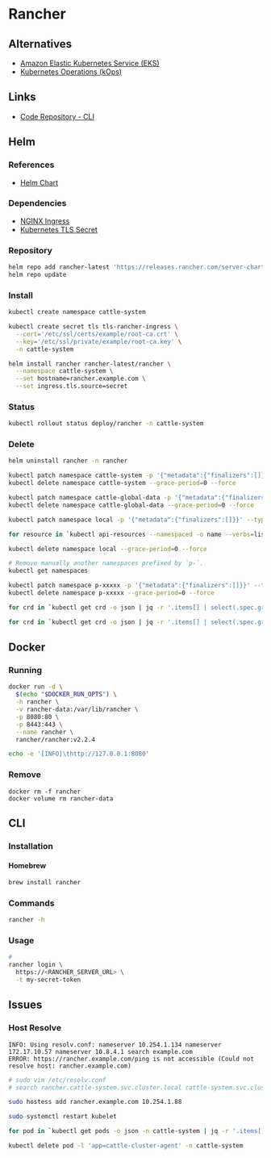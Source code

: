 # Rancher

## Alternatives

- [Amazon Elastic Kubernetes Service (EKS)](/aws/aws-eks.md)
- [Kubernetes Operations (kOps)](/kops.md)

## Links

- [Code Repository - CLI](https://github.com/rancher/cli)

## Helm

### References

- [Helm Chart](https://github.com/rancher/rancher/tree/master/chart)

### Dependencies

- [NGINX Ingress](/nginx-ingress.md)
- [Kubernetes TLS Secret](/k8s-tls-secret.md)

### Repository

```sh
helm repo add rancher-latest 'https://releases.rancher.com/server-charts/latest'
helm repo update
```

### Install

```sh
kubectl create namespace cattle-system
```

```sh
kubectl create secret tls tls-rancher-ingress \
  --cert='/etc/ssl/certs/example/root-ca.crt' \
  --key='/etc/ssl/private/example/root-ca.key' \
  -n cattle-system
```

```sh
helm install rancher rancher-latest/rancher \
  --namespace cattle-system \
  --set hostname=rancher.example.com \
  --set ingress.tls.source=secret
```

### Status

```sh
kubectl rollout status deploy/rancher -n cattle-system
```

### Delete

```sh
helm uninstall rancher -n rancher
```

```sh
kubectl patch namespace cattle-system -p '{"metadata":{"finalizers":[]}}' --type='merge'
kubectl delete namespace cattle-system --grace-period=0 --force
```

```sh
kubectl patch namespace cattle-global-data -p '{"metadata":{"finalizers":[]}}' --type='merge'
kubectl delete namespace cattle-global-data --grace-period=0 --force
```

```sh
kubectl patch namespace local -p '{"metadata":{"finalizers":[]}}' --type='merge'

for resource in `kubectl api-resources --namespaced -o name --verbs=list | xargs -n 1 kubectl get -o name -n local`; do kubectl patch $resource -p '{"metadata":{"finalizers":[]}}' --type='merge' -n local; done

kubectl delete namespace local --grace-period=0 --force
```

```sh
# Remove manually another namespaces prefixed by `p-`.
kubectl get namespaces

kubectl patch namespace p-xxxxx -p '{"metadata":{"finalizers":[]}}' --type='merge'
kubectl delete namespace p-xxxxx --grace-period=0 --force
```

<!-- ```sh
for crd in `kubectl get crd -o json | jq -r '.items[] | select(.spec.group | contains("cattle.io")) | .metadata.name'`; do for cr in `kubectl get $crd -o name`; do kubectl patch $cr -p '{"metadata":{"finalizers":[]}}' --type='merge'; done; done

for crd in `kubectl get crd -o json | jq -r '.items[] | select(.spec.group | contains("cattle.io")) | .metadata.name'`; do for cr in `kubectl get $crd -o name`; do kubectl delete $cr; done; done
``` -->

```sh
for crd in `kubectl get crd -o json | jq -r '.items[] | select(.spec.group | contains("cattle.io")) | .metadata.name'`; do kubectl patch crd $crd -p '{"metadata":{"finalizers":[]}}' --type='merge'; done

for crd in `kubectl get crd -o json | jq -r '.items[] | select(.spec.group | contains("cattle.io")) | .metadata.name'`; do kubectl delete crd $crd; done
```

<!-- ```sh
for crd in `kubectl get crd -o json | jq -r '.items[] | select(.spec.group | contains("monitoring.coreos.com")) | .metadata.name'`; do kubectl delete crd $crd; done
``` -->

## Docker

### Running

```sh
docker run -d \
  $(echo "$DOCKER_RUN_OPTS") \
  -h rancher \
  -v rancher-data:/var/lib/rancher \
  -p 8080:80 \
  -p 8443:443 \
  --name rancher \
  rancher/rancher:v2.2.4
```

```sh
echo -e '[INFO]\thttp://127.0.0.1:8080'
```

### Remove

```shm
docker rm -f rancher
docker volume rm rancher-data
```

## CLI

### Installation

#### Homebrew

```sh
brew install rancher
```

### Commands

```sh
rancher -h
```

### Usage

```sh
#
rancher login \
  https://<RANCHER_SERVER_URL> \
  -t my-secret-token
```

## Issues

<!-- ###

>

1. Cluster
2. Edit
3. Save -->

### Host Resolve

```log
INFO: Using resolv.conf: nameserver 10.254.1.134 nameserver 172.17.10.57 nameserver 10.8.4.1 search example.com
ERROR: https://rancher.example.com/ping is not accessible (Could not resolve host: rancher.example.com)
```

```sh
# sudo vim /etc/resolv.conf
# search rancher.cattle-system.svc.cluster.local cattle-system.svc.cluster.local svc.cluster.local cluster.local

sudo hostess add rancher.example.com 10.254.1.88

sudo systemctl restart kubelet

for pod in `kubectl get pods -o json -n cattle-system | jq -r '.items[] | select(.metadata.labels.app | contains("cattle-agent")) | .metadata.name'`; do kubectl delete pod $pod -n cattle-system; done

kubectl delete pod -l 'app=cattle-cluster-agent' -n cattle-system
```
